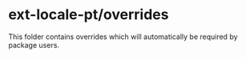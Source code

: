 # ext-locale-pt/overrides

This folder contains overrides which will automatically be required by package users.

